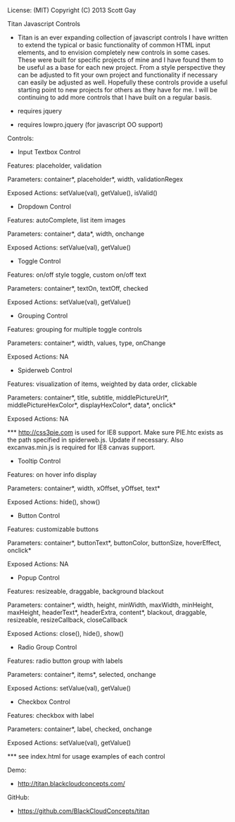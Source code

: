 License: (MIT) 
Copyright (C) 2013 Scott Gay

Titan Javascript Controls
- Titan is an ever expanding collection of javascript controls I have written to extend the typical or basic functionality of common HTML input elements, and to envision completely new controls in some cases.  These were built for specific projects of mine and I have found them to be useful as a base for each new project.  From a style perspective they can be adjusted to fit your own project and functionality if necessary can easily be adjusted as well.  Hopefully these controls provide a useful starting point to new projects for others as they have for me.  I will be continuing to add more controls that I have built on a regular basis. 

- requires jquery
- requires lowpro.jquery (for javascript OO support)

Controls:
- Input Textbox Control

Features: placeholder, validation

Parameters: container*, placeholder*, width, validationRegex

Exposed Actions: setValue(val), getValue(), isValid()

- Dropdown Control

Features: autoComplete, list item images

Parameters: container*, data*, width, onchange

Exposed Actions: setValue(val), getValue()

- Toggle Control

Features: on/off style toggle, custom on/off text

Parameters: container*, textOn, textOff, checked

Exposed Actions: setValue(val), getValue()

- Grouping Control

Features: grouping for multiple toggle controls

Parameters: container*, width, values, type, onChange

Exposed Actions: NA

- Spiderweb Control

Features: visualization of items, weighted by data order, clickable

Parameters: container*, title, subtitle, middlePictureUrl*, middlePictureHexColor*, displayHexColor*, data*, onclick*

Exposed Actions: NA

*** http://css3pie.com is used for IE8 support.  Make sure PIE.htc exists as the path specified in spiderweb.js.  Update if necessary.  Also excanvas.min.js is required for IE8 canvas support.

- Tooltip Control

Features: on hover info display

Parameters: container*, width, xOffset, yOffset, text*

Exposed Actions: hide(), show()

- Button Control

Features: customizable buttons

Parameters: container*, buttonText*, buttonColor, buttonSize, hoverEffect, onclick*

Exposed Actions: NA

- Popup Control

Features: resizeable, draggable, background blackout

Parameters: container*, width, height, minWidth, maxWidth, minHeight, maxHeight, headerText*, headerExtra, content*, blackout, draggable, resizeable, resizeCallback, closeCallback

Exposed Actions: close(), hide(), show()

- Radio Group Control

Features: radio button group with labels

Parameters: container*, items*, selected, onchange

Exposed Actions: setValue(val), getValue()

- Checkbox Control

Features: checkbox with label

Parameters: container*, label, checked, onchange

Exposed Actions: setValue(val), getValue()

*** see index.html for usage examples of each control

Demo:
- http://titan.blackcloudconcepts.com/

GitHub:
- https://github.com/BlackCloudConcepts/titan
 
